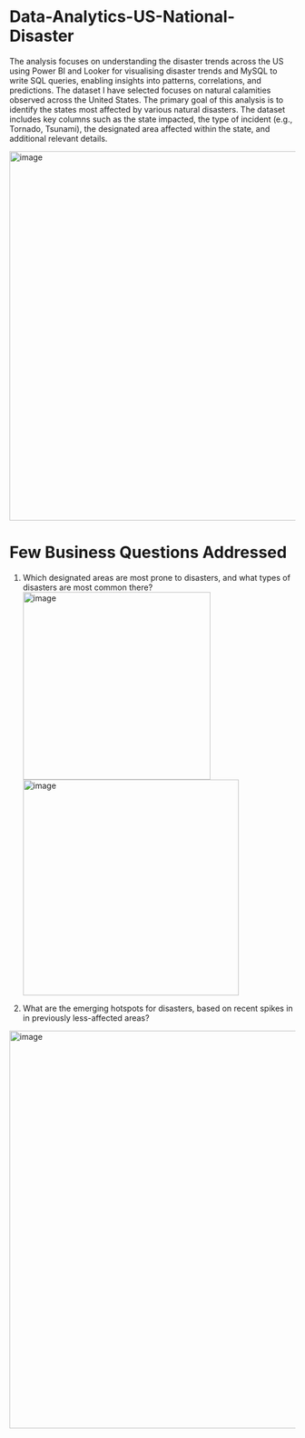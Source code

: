 # Data-Analytics-US-National-Disaster
The analysis focuses on understanding the disaster trends across the US using Power BI and Looker for visualising disaster trends and MySQL to write SQL queries, enabling insights into patterns, correlations, and predictions.
The dataset I have selected focuses on natural calamities observed across the United States. The primary goal of this analysis is to identify the states most affected by various natural disasters. The dataset includes key columns such as the state impacted, the type of incident (e.g., Tornado, Tsunami), the designated area affected within the state, and additional relevant details.

<img width="650" alt="image" src="https://github.com/user-attachments/assets/4b2933f7-d85f-4ced-bbf3-64c197e505ba" />

# Few Business Questions Addressed
1. Which designated areas are most prone to disasters, and what types of disasters are most common there?
<img width="330" alt="image" src="https://github.com/user-attachments/assets/42c9c62a-c8f1-4927-aa4f-23a082c0dc8e" /> <img width="380" alt="image" src="https://github.com/user-attachments/assets/0f0778d1-ea60-42c0-84e1-6afedcac2531" />

2. What are the emerging hotspots for disasters, based on recent spikes in in previously less-affected areas?
<img width="700" alt="image" src="https://github.com/user-attachments/assets/14be1a7b-424f-4c30-b772-63d0837734cd" />





